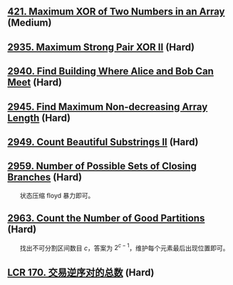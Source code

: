 
## [421. Maximum XOR of Two Numbers in an Array](https://leetcode.cn/problems/maximum-xor-of-two-numbers-in-an-array/) (Medium)

## [2935. Maximum Strong Pair XOR II](https://leetcode.cn/problems/maximum-strong-pair-xor-ii/) (Hard)

## [2940. Find Building Where Alice and Bob Can Meet](https://leetcode.cn/problems/find-building-where-alice-and-bob-can-meet/) (Hard)

## [2945. Find Maximum Non-decreasing Array Length](https://leetcode.cn/problems/find-maximum-non-decreasing-array-length/) (Hard)

## [2949. Count Beautiful Substrings II](https://leetcode.cn/problems/count-beautiful-substrings-ii/) (Hard)

## [2959. Number of Possible Sets of Closing Branches](https://leetcode.cn/problems/number-of-possible-sets-of-closing-branches/) (Hard)

&emsp;&emsp;状态压缩 floyd 暴力即可。

## [2963. Count the Number of Good Partitions](https://leetcode.cn/problems/count-the-number-of-good-partitions/) (Hard)

&emsp;&emsp;找出不可分割区间数目 $c$，答案为 $2^{c-1}$，维护每个元素最后出现位置即可。

## [LCR 170. 交易逆序对的总数](https://leetcode.cn/problems/shu-zu-zhong-de-ni-xu-dui-lcof/) (Hard)